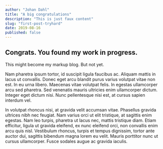 ```yaml
---
author: "Johan Dahl"
title: "A big congratulations"
description: "This is just faux content"
slug: "first-post-tryhard"
date: 2019-08-16
published: false
---
```


## Congrats. You found my work in progress.

This might become my markup blog. But not yet.

Nam pharetra ipsum tortor, id suscipit ligula faucibus ac. Aliquam mattis in lacus ut convallis. Donec eget arcu blandit purus varius volutpat vitae non est. In eu urna libero. Maecenas vitae volutpat felis. In egestas ullamcorper arcu sed pharetra. Sed venenatis mauris ultricies enim ullamcorper dictum. Integer eget dictum nisi. Nunc pellentesque nisi est, at cursus sapien interdum vel.

In volutpat rhoncus nisi, at gravida velit accumsan vitae. Phasellus gravida ultrices nibh nec feugiat. Nam varius orci ut elit tristique, at sagittis enim egestas. Nam leo turpis, pharetra ut lacus nec, mattis tristique diam. Etiam efficitur, ligula ut gravida eleifend, ex nunc eleifend orci, non convallis enim arcu quis nisl. Vestibulum rhoncus, turpis et tempus dignissim, tortor ante auctor dui, sagittis bibendum magna lorem eu velit. Mauris porttitor nunc ut cursus ullamcorper. Fusce sodales augue ac gravida iaculis.
